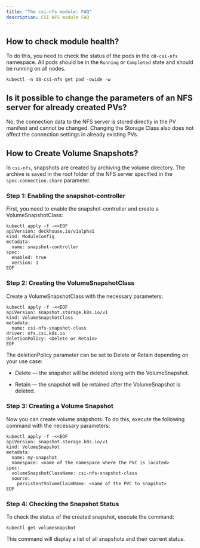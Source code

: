 ```yaml
---
title: "The csi-nfs module: FAQ"
description: CSI NFS module FAQ
---
```


## How to check module health?

To do this, you need to check the status of the pods in the `d8-csi-nfs` namespace. All pods should be in the `Running` or `Completed` state and should be running on all nodes.

```shell
kubectl -n d8-csi-nfs get pod -owide -w
```

## Is it possible to change the parameters of an NFS server for already created PVs?

No, the connection data to the NFS server is stored directly in the PV manifest and cannot be changed. Changing the Storage Class also does not affect the connection settings in already existing PVs.

## How to Create Volume Snapshots?

In `csi-nfs`, snapshots are created by archiving the volume directory. The archive is saved in the root folder of the NFS server specified in the `spec.connection.share` parameter.

### Step 1: Enabling the snapshot-controller

First, you need to enable the snapshot-controller and create a VolumeSnapshotClass:

```shell
kubectl apply -f -<<EOF
apiVersion: deckhouse.io/v1alpha1
kind: ModuleConfig
metadata:
  name: snapshot-controller
spec:
  enabled: true
  version: 1
EOF

```

### Step 2: Creating the VolumeSnapshotClass

Create a VolumeSnapshotClass with the necessary parameters:

```shell
kubectl apply -f -<<EOF
apiVersion: snapshot.storage.k8s.io/v1
kind: VolumeSnapshotClass
metadata:
  name: csi-nfs-snapshot-class
driver: nfs.csi.k8s.io
deletionPolicy: <Delete or Retain>
EOF

```

The deletionPolicy parameter can be set to Delete or Retain depending on your use case:

- Delete — the snapshot will be deleted along with the VolumeSnapshot.

- Retain — the snapshot will be retained after the VolumeSnapshot is deleted.

### Step 3: Creating a Volume Snapshot

Now you can create volume snapshots. To do this, execute the following command with the necessary parameters:

```shell
kubectl apply -f -<<EOF
apiVersion: snapshot.storage.k8s.io/v1
kind: VolumeSnapshot
metadata:
  name: my-snapshot
  namespace: <name of the namespace where the PVC is located>
spec:
  volumeSnapshotClassName: csi-nfs-snapshot-class
  source:
    persistentVolumeClaimName: <name of the PVC to snapshot>
EOF

```


### Step 4: Checking the Snapshot Status

To check the status of the created snapshot, execute the command:

```shell
kubectl get volumesnapshot

```

This command will display a list of all snapshots and their current status.
